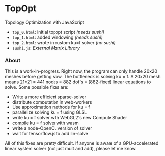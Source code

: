 # TopOpt

Topology Optimization with JavaScript

* `top_0.html`: initial topopt script *(needs sushi)*
* `top_1.html`: added windowing *(needs sushi)*
* `top_2.html`: wrote in custom ku=f solver *(no sushi)*
* `sushi.js`: *External Matrix Library*

### About

This is a work-in-progress.  Right now, the program can only handle 20x20 meshes before getting slow.  The bottleneck is solving ku = f.  A 20x20 mesh means 21*21 = 441 nodes = 882 dof's = (882-fixed) linear equations to solve.  Some possible fixes are:

* Write a more efficient sparse-solver
* distribute computation in web-workers
* Use approximation methods for ku = f
* parallelize solving ku = f using GLSL
* write ku = f solver with WebGL2's new Compute Shader
* compile ku = f solver with wasm
* write a node-OpenCL version of solver
* wait for tensorflow.js to add lin-solve

All of this fixes are pretty difficult.  If anyone is aware of a GPU-accelerated linear system solver (not just mult and add), please let me know.  
